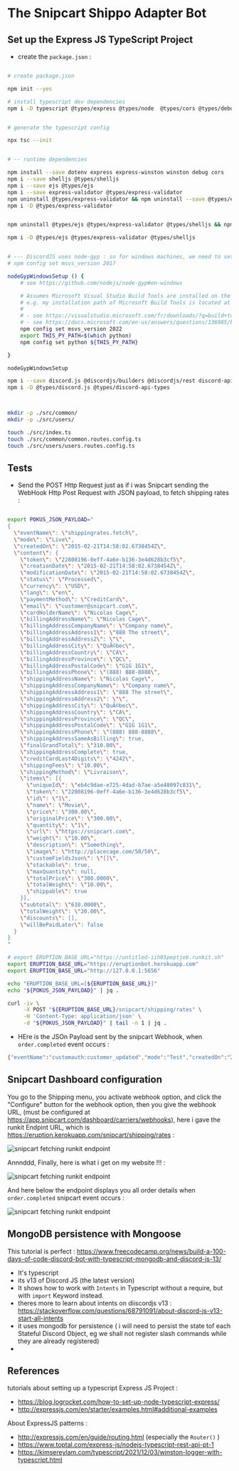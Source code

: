 # The Snipcart Shippo Adapter Bot

## Set up the Express JS TypeScript Project

* create the `package.json` : 

```bash 

# create package.json

npm init --yes

# install typescript dev dependencies 
npm i -D typescript @types/express @types/node  @types/cors @types/debug @types/express-winston source-map-support tslint concurrently nodemon


# generate the typescript config

npx tsc --init


# -- runtime dependencies

npm install --save dotenv express express-winston winston debug cors
npm i --save shelljs @types/shelljs
npm i --save ejs @types/ejs
npm i --save express-validator @types/express-validator
npm uninstall @types/express-validator && npm uninstall --save @types/express-validator
npm i -D @types/express-validator


npm uninstall @types/ejs @types/express-validator @types/shelljs && npm uninstall --save @types/ejs @types/express-validator @types/shelljs

npm i -D @types/ejs @types/express-validator @types/shelljs


# --- DiscordJS uses node-gyp : so for windows machines, we need to set a few things
# npm config set msvs_version 2017

nodeGypWindowsSetup () {
    # see https://github.com/nodejs/node-gyp#on-windows

    # Assumes Microsoft Visual Studio Build Tools are installed on the Windows System.
    # e.g. my installation path of Microsoft Build Tools is located at "C:\Program Files (x86)\Microsoft Visual Studio\2022\BuildTools"
    # 
    # - see https://visualstudio.microsoft.com/fr/downloads/?q=build+tools
    # - see https://docs.microsoft.com/en-us/answers/questions/136985/build-tools-for-visual-studio.html
    npm config set msvs_version 2022
    export THIS_PY_PATH=$(which python)
    npm config set python ${THIS_PY_PATH}

}

nodeGypWindowsSetup

npm i --save discord.js @discordjs/builders @discordjs/rest discord-api-types
npm i -D @types/discord.js @types/discord-api-types



mkdir -p ./src/common/
mkdir -p ./src/users/

touch ./src/index.ts
touch ./src/common/common.routes.config.ts
touch ./src/users/users.routes.config.ts
```


## Tests

* Send the POST Http Request just as if i was Snipcart sending the WebHook Http Post Request with JSON payload, to fetch shipping rates : 


```bash

export POKUS_JSON_PAYLOAD="
{
  \"eventName\": \"shippingrates.fetch\",
  \"mode\": \"Live\",
  \"createdOn\": \"2015-02-21T14:58:02.6738454Z\",
  \"content\": {
    \"token\": \"22808196-0eff-4a6e-b136-3e4d628b3cf5\",
    \"creationDate\": \"2015-02-21T14:58:02.6738454Z\",
    \"modificationDate\": \"2015-02-21T14:58:02.6738454Z\",
    \"status\": \"Processed\",
    \"currency\": \"USD\",
    \"lang\": \"en\",
    \"paymentMethod\": \"CreditCard\",
    \"email\": \"customer@snipcart.com\",
    \"cardHolderName\": \"Nicolas Cage\",
    \"billingAddressName\": \"Nicolas Cage\",
    \"billingAddressCompanyName\": \"Company name\",
    \"billingAddressAddress1\": \"888 The street\",
    \"billingAddressAddress2\": \"\",
    \"billingAddressCity\": \"QuÃ©bec\",
    \"billingAddressCountry\": \"CA\",
    \"billingAddressProvince\": \"QC\",
    \"billingAddressPostalCode\": \"G1G 1G1\",
    \"billingAddressPhone\": \"(888) 888-8888\",
    \"shippingAddressName\": \"Nicolas Cage\",
    \"shippingAddressCompanyName\": \"Company name\",
    \"shippingAddressAddress1\": \"888 The street\",
    \"shippingAddressAddress2\": \"\",
    \"shippingAddressCity\": \"QuÃ©bec\",
    \"shippingAddressCountry\": \"CA\",
    \"shippingAddressProvince\": \"QC\",
    \"shippingAddressPostalCode\": \"G1G 1G1\",
    \"shippingAddressPhone\": \"(888) 888-8888\",
    \"shippingAddressSameAsBilling\": true,
    \"finalGrandTotal\": \"310.00\",
    \"shippingAddressComplete\": true,
    \"creditCardLast4Digits\": \"4242\",
    \"shippingFees\": \"10.00\",
    \"shippingMethod\": \"Livraison\",
    \"items\": [{
      \"uniqueId\": \"eb4c9dae-e725-4dad-b7ae-a5e48097c831\",
      \"token\": \"22808196-0eff-4a6e-b136-3e4d628b3cf5\",
      \"id\": \"1\",
      \"name\": \"Movie\",
      \"price\": \"300.00\",
      \"originalPrice\": \"300.00\",
      \"quantity\": \"1\",
      \"url\": \"https://snipcart.com\",
      \"weight\": \"10.00\",
      \"description\": \"Something\",
      \"image\": \"http://placecage.com/50/50\",
      \"customFieldsJson\": \"[]\",
      \"stackable\": true,
      \"maxQuantity\": null,
      \"totalPrice\": \"300.0000\",
      \"totalWeight\": \"10.00\",
      \"shippable\": true
    }],
    \"subtotal\": \"610.0000\",
    \"totalWeight\": \"20.00\",
    \"discounts\": [],
    \"willBePaidLater\": false
  }
}
"

# export ERUPTION_BASE_URL="https://untitled-iih05peptjeb.runkit.sh"
export ERUPTION_BASE_URL="https://eruptionbot.herokuapp.com"
export ERUPTION_BASE_URL="http://127.0.0.1:5656"

echo "ERUPTION_BASE_URL=[${ERUPTION_BASE_URL}]"
echo "${POKUS_JSON_PAYLOAD}" | jq .

curl -iv \
     -X POST "${ERUPTION_BASE_URL}/snipcart/shipping/rates" \
     -H 'Content-Type: application/json' \
     -d "${POKUS_JSON_PAYLOAD}" | tail -n 1 | jq .

```


* HEre is the JSOn Payload sent by the snipcart Webhook, when `order.completed` event occurs : 

```bash 
{"eventName":"customauth:customer_updated","mode":"Test","createdOn":"2022-07-14T15:22:55.9845125Z","content":{"id":"3bd0d38e-3748-4b73-8bc3-162bbdb9e7af","email":"croutontechlead@gmail.com","mode":"Test","statistics":{"ordersCount":0,"ordersAmount":null,"subscriptionsCount":0},"creationDate":"2022-07-13T16:03:21.347Z","billingAddressFirstName":null,"billingAddressName":"CroutonTechLead","billingAddressCompanyName":null,"billingAddressAddress1":"8 Impasse du Martin Pêcheur","billingAddressAddress2":"","billingAddressCity":"Agde","billingAddressCountry":"FR","billingAddressProvince":"Occitanie","billingAddressPostalCode":"34300","billingAddressPhone":"","shippingAddressFirstName":null,"shippingAddressName":"Paul Bismuth","shippingAddressCompanyName":null,"shippingAddressAddress1":"5 Rue Achille Martinet","shippingAddressAddress2":"","shippingAddressCity":"Paris","shippingAddressCountry":"FR","shippingAddressProvince":"IDF","shippingAddressPostalCode":"75018","shippingAddressPhone":"","shippingAddressSameAsBilling":false,"status":"Unconfirmed","sessionToken":"7facc5ba-f0a8-4e92-88ab-47bbc2e86e11","gravatarUrl":"https://www.gravatar.com/avatar/5015e40bf1b74ca2913bb5735cb659ad?s=70&d=https%3a%2f%2fcdn.snipcart.com%2fassets%2fimages%2favatar.jpg","billingAddress":{"fullName":"CroutonTechLead","firstName":null,"name":"CroutonTechLead","company":null,"address1":"8 Impasse du Martin Pêcheur","address2":"","fullAddress":"8 Impasse du Martin Pêcheur","city":"Agde","country":"FR","postalCode":"34300","province":"Occitanie","phone":"","vatNumber":null,"hasMinimalRequiredInfo":true,"validationErrors":{}},"shippingAddress":{"fullName":"Paul Bismuth","firstName":null,"name":"Paul Bismuth","company":null,"address1":"5 Rue Achille Martinet","address2":"","fullAddress":"5 Rue Achille Martinet","city":"Paris","country":"FR","postalCode":"75018","province":"IDF","phone":"","vatNumber":null,"hasMinimalRequiredInfo":true,"validationErrors":{}}}}
```

## Snipcart Dashboard configuration

You go to the Shipping menu, you activate webhook option, and click the "Configure" button for the webhook option, then you give the webhook URL, (must be configured at https://app.snipcart.com/dashboard/carriers/webhooks), here i gave the runkit Endpint URL, which is https://eruption.kerokuapp.com/snipcart/shipping/rates : 


![snipcart fetching runkit endpoint](./documentation/images/snipcart/configure-fetch-shipping-rates.PNG)



Annnddd, Finally, here is what i get on my website !!! : 

![snipcart fetching runkit endpoint](./documentation/images/snipcart/first-integration-result-via-runkit.1.PNG)

<!-- /C/Users/Utilisateur/crouton/documentation/architecture/goshippo-snipcart-formspree\shippo-snipcart-adapter\first-integration-result-via-runkit.1.PNG -->

And here below the endpoint displays you all order details when `order.completed` snipcart event occurs :


![snipcart fetching runkit endpoint](./documentation/images/snipcart/first-integration-result-via-runkit.5.order.completed.event.catched.PNG)


## MongoDB persistence with Mongoose

This tutorial is perfect : https://www.freecodecamp.org/news/build-a-100-days-of-code-discord-bot-with-typescript-mongodb-and-discord-js-13/

* It's typescript
* its v13 of Discord JS (the latest version)
* It shows how to work with `Intents` in Typescript without a require, but with `import` Keyword instead.
* theres more to learn about intents on diiscordjs v13 : https://stackoverflow.com/questions/68791091/about-discord-js-v13-start-all-intents
* it uses mongodb for persistence ( i will need to persist the state tof each Stateful Discord Object, eg we shall not register slash commands while they are already registered)
* 

## References

tutorials about setting up a typescript Express JS Project : 

* https://blog.logrocket.com/how-to-set-up-node-typescript-express/
* http://expressjs.com/en/starter/examples.html#additional-examples

About ExpressJS patterns : 

* http://expressjs.com/en/guide/routing.html (especially the `Router()` )
* https://www.toptal.com/express-js/nodejs-typescript-rest-api-pt-1
* https://kimsereylam.com/typescript/2021/12/03/winston-logger-with-typescript.html